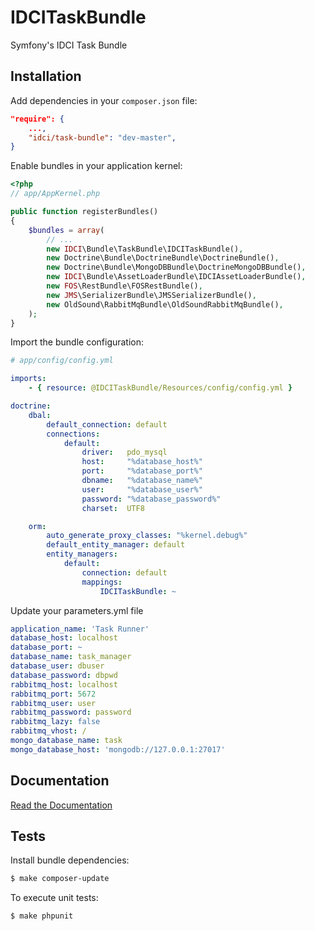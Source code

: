 IDCITaskBundle
=============

Symfony's IDCI Task Bundle

Installation
------------

Add dependencies in your `composer.json` file:
```json
"require": {
    ...,
    "idci/task-bundle": "dev-master",
}
```

Enable bundles in your application kernel:
```php
<?php
// app/AppKernel.php

public function registerBundles()
{
    $bundles = array(
        // ...
        new IDCI\Bundle\TaskBundle\IDCITaskBundle(),
        new Doctrine\Bundle\DoctrineBundle\DoctrineBundle(),
        new Doctrine\Bundle\MongoDBBundle\DoctrineMongoDBBundle(),
        new IDCI\Bundle\AssetLoaderBundle\IDCIAssetLoaderBundle(),
        new FOS\RestBundle\FOSRestBundle(),
        new JMS\SerializerBundle\JMSSerializerBundle(),
        new OldSound\RabbitMqBundle\OldSoundRabbitMqBundle(),
    );
}
```

Import the bundle configuration:
```yml
# app/config/config.yml

imports:
    - { resource: @IDCITaskBundle/Resources/config/config.yml }

doctrine:
    dbal:
        default_connection: default
        connections:
            default:
                driver:   pdo_mysql
                host:     "%database_host%"
                port:     "%database_port%"
                dbname:   "%database_name%"
                user:     "%database_user%"
                password: "%database_password%"
                charset:  UTF8

    orm:
        auto_generate_proxy_classes: "%kernel.debug%"
        default_entity_manager: default
        entity_managers:
            default:
                connection: default
                mappings:
                    IDCITaskBundle: ~
```

Update your parameters.yml file
```yml
application_name: 'Task Runner'
database_host: localhost
database_port: ~
database_name: task_manager
database_user: dbuser
database_password: dbpwd
rabbitmq_host: localhost
rabbitmq_port: 5672
rabbitmq_user: user
rabbitmq_password: password
rabbitmq_lazy: false
rabbitmq_vhost: /
mongo_database_name: task
mongo_database_host: 'mongodb://127.0.0.1:27017'
```

Documentation
-------------

[Read the Documentation](Resources/doc/index.md)

Tests
-----

Install bundle dependencies:
```sh
$ make composer-update
```

To execute unit tests:
```sh
$ make phpunit
```
